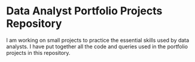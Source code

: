 # Data Analyst Portfolio Projects Repository
I am working on small projects to practice the essential skills used by data analysts. I have put together all the code and queries used in the portfolio projects in this repository.
